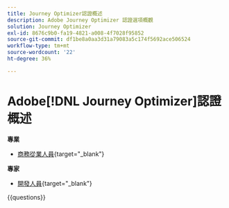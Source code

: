 ```yaml
---
title: Journey Optimizer認證概述
description: Adobe Journey Optimizer 認證選項概觀
solution: Journey Optimizer
exl-id: 8676c9b0-fa19-4821-a008-4f7028f95852
source-git-commit: df1be8a0aa3d31a79083a5c174f5692ace506524
workflow-type: tm+mt
source-wordcount: '22'
ht-degree: 36%

---
```


# Adobe[!DNL Journey Optimizer]認證概述

**專業**

* [商務從業人員](https://certification.adobe.com/certification/journey-optimizer-business-practitioner-professional){target="_blank"}<!--AD0-E607-->

**專家**

* [開發人員](https://certification.adobe.com/certification/journey-optimizer-developer-expert){target="_blank"} <!--AD0-E606-->

{{questions}}

